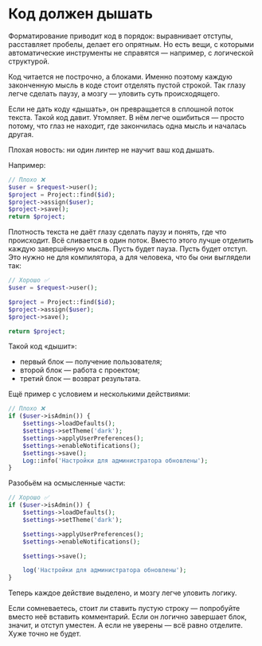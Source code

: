 # Код должен дышать

Форматирование приводит код в порядок: выравнивает отступы, расставляет пробелы, делает его опрятным.
Но есть вещи, с которыми автоматические инструменты не справятся — например, с логической структурой.

Код читается не построчно, а блоками. Именно поэтому каждую законченную мысль в коде стоит отделять пустой строкой.
Так глазу легче сделать паузу, а мозгу — уловить суть происходящего.

Если не дать коду «дышать», он превращается в сплошной поток текста.
Такой код давит. Утомляет. В нём легче ошибиться — просто потому, что глаз не находит, где закончилась одна мысль и началась другая.

Плохая новость: ни один линтер не научит ваш код дышать.

Например:
```php
// Плохо ❌
$user = $request->user();
$project = Project::find($id);
$project->assign($user);
$project->save();
return $project;
```

Плотность текста не даёт глазу сделать паузу и понять, где что происходит. Всё сливается в один поток.
Вместо этого лучше отделить каждую завершённую мысль. Пусть будет пауза. Пусть будет отступ.
Это нужно не для компилятора, а для человека, что бы они выглядели так:

```php
// Хорошо ✅
$user = $request->user();

$project = Project::find($id);
$project->assign($user);
$project->save();

return $project;
```

Такой код «дышит»:
- первый блок — получение пользователя;
- второй блок — работа с проектом;
- третий блок — возврат результата.


Ещё пример с условием и несколькими действиями:

```php
// Плохо ❌
if ($user->isAdmin()) {
    $settings->loadDefaults();
    $settings->setTheme('dark');
    $settings->applyUserPreferences();
    $settings->enableNotifications();
    $settings->save();
    Log::info('Настройки для администратора обновлены');
}
```

Разобьём на осмысленные части:

```php
// Хорошо ✅
if ($user->isAdmin()) {
    $settings->loadDefaults();
    $settings->setTheme('dark');

    $settings->applyUserPreferences();
    $settings->enableNotifications();

    $settings->save();

    log('Настройки для администратора обновлены');
}
```

Теперь каждое действие выделено, и мозгу легче уловить логику.

Если сомневаетесь, стоит ли ставить пустую строку — попробуйте вместо неё вставить комментарий.
Если он логично завершает блок, значит, и отступ уместен.
А если не уверены — всё равно отделите. Хуже точно не будет.
